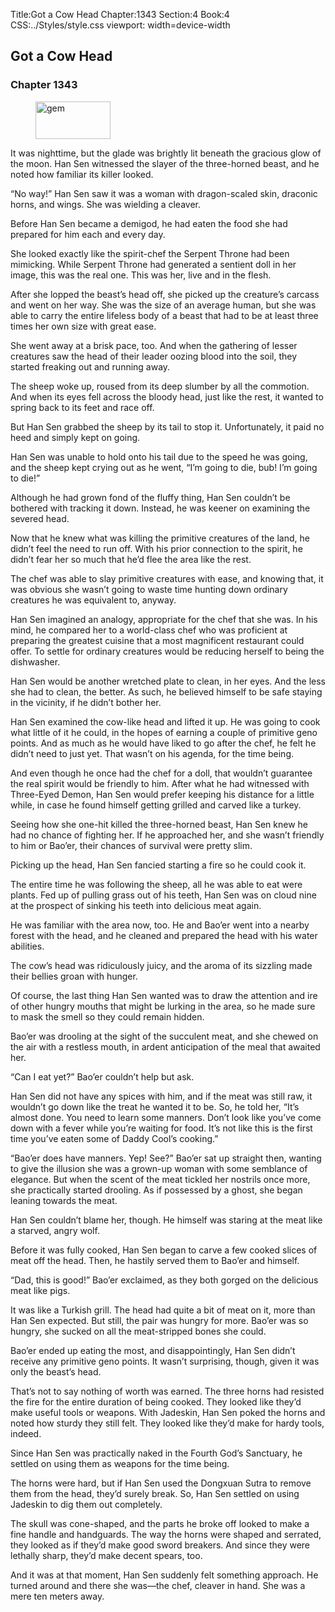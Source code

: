 Title:Got a Cow Head 
Chapter:1343 
Section:4 
Book:4 
CSS:../Styles/style.css 
viewport: width=device-width
  
## Got a Cow Head
### Chapter 1343
  
<figure>
	<img src="../Images/gem.gif" alt="gem" id="gem" width="120" height="60" />
</figure>
  

  
It was nighttime, but the glade was brightly lit beneath the gracious glow of the moon. Han Sen witnessed the slayer of the three-horned beast, and he noted how familiar its killer looked.

“No way!” Han Sen saw it was a woman with dragon-scaled skin, draconic horns, and wings. She was wielding a cleaver.

Before Han Sen became a demigod, he had eaten the food she had prepared for him each and every day.

She looked exactly like the spirit-chef the Serpent Throne had been mimicking. While Serpent Throne had generated a sentient doll in her image, this was the real one. This was her, live and in the flesh.

After she lopped the beast’s head off, she picked up the creature’s carcass and went on her way. She was the size of an average human, but she was able to carry the entire lifeless body of a beast that had to be at least three times her own size with great ease.

She went away at a brisk pace, too. And when the gathering of lesser creatures saw the head of their leader oozing blood into the soil, they started freaking out and running away.

The sheep woke up, roused from its deep slumber by all the commotion. And when its eyes fell across the bloody head, just like the rest, it wanted to spring back to its feet and race off.

But Han Sen grabbed the sheep by its tail to stop it. Unfortunately, it paid no heed and simply kept on going.

Han Sen was unable to hold onto his tail due to the speed he was going, and the sheep kept crying out as he went, “I’m going to die, bub! I’m going to die!”

Although he had grown fond of the fluffy thing, Han Sen couldn’t be bothered with tracking it down. Instead, he was keener on examining the severed head.

Now that he knew what was killing the primitive creatures of the land, he didn’t feel the need to run off. With his prior connection to the spirit, he didn’t fear her so much that he’d flee the area like the rest.

The chef was able to slay primitive creatures with ease, and knowing that, it was obvious she wasn’t going to waste time hunting down ordinary creatures he was equivalent to, anyway.

Han Sen imagined an analogy, appropriate for the chef that she was. In his mind, he compared her to a world-class chef who was proficient at preparing the greatest cuisine that a most magnificent restaurant could offer. To settle for ordinary creatures would be reducing herself to being the dishwasher.

Han Sen would be another wretched plate to clean, in her eyes. And the less she had to clean, the better. As such, he believed himself to be safe staying in the vicinity, if he didn’t bother her.

Han Sen examined the cow-like head and lifted it up. He was going to cook what little of it he could, in the hopes of earning a couple of primitive geno points. And as much as he would have liked to go after the chef, he felt he didn’t need to just yet. That wasn’t on his agenda, for the time being.

And even though he once had the chef for a doll, that wouldn’t guarantee the real spirit would be friendly to him. After what he had witnessed with Three-Eyed Demon, Han Sen would prefer keeping his distance for a little while, in case he found himself getting grilled and carved like a turkey.

Seeing how she one-hit killed the three-horned beast, Han Sen knew he had no chance of fighting her. If he approached her, and she wasn’t friendly to him or Bao’er, their chances of survival were pretty slim.

Picking up the head, Han Sen fancied starting a fire so he could cook it.

The entire time he was following the sheep, all he was able to eat were plants. Fed up of pulling grass out of his teeth, Han Sen was on cloud nine at the prospect of sinking his teeth into delicious meat again.

He was familiar with the area now, too. He and Bao’er went into a nearby forest with the head, and he cleaned and prepared the head with his water abilities.

The cow’s head was ridiculously juicy, and the aroma of its sizzling made their bellies groan with hunger.

Of course, the last thing Han Sen wanted was to draw the attention and ire of other hungry mouths that might be lurking in the area, so he made sure to mask the smell so they could remain hidden.

Bao’er was drooling at the sight of the succulent meat, and she chewed on the air with a restless mouth, in ardent anticipation of the meal that awaited her.

“Can I eat yet?” Bao’er couldn’t help but ask.

Han Sen did not have any spices with him, and if the meat was still raw, it wouldn’t go down like the treat he wanted it to be. So, he told her, “It’s almost done. You need to learn some manners. Don’t look like you’ve come down with a fever while you’re waiting for food. It’s not like this is the first time you’ve eaten some of Daddy Cool’s cooking.”

“Bao’er does have manners. Yep! See?” Bao’er sat up straight then, wanting to give the illusion she was a grown-up woman with some semblance of elegance. But when the scent of the meat tickled her nostrils once more, she practically started drooling. As if possessed by a ghost, she began leaning towards the meat.

Han Sen couldn’t blame her, though. He himself was staring at the meat like a starved, angry wolf.

Before it was fully cooked, Han Sen began to carve a few cooked slices of meat off the head. Then, he hastily served them to Bao’er and himself.

“Dad, this is good!” Bao’er exclaimed, as they both gorged on the delicious meat like pigs.

It was like a Turkish grill. The head had quite a bit of meat on it, more than Han Sen expected. But still, the pair was hungry for more. Bao’er was so hungry, she sucked on all the meat-stripped bones she could.

Bao’er ended up eating the most, and disappointingly, Han Sen didn’t receive any primitive geno points. It wasn’t surprising, though, given it was only the beast’s head.

That’s not to say nothing of worth was earned. The three horns had resisted the fire for the entire duration of being cooked. They looked like they’d make useful tools or weapons. With Jadeskin, Han Sen poked the horns and noted how sturdy they still felt. They looked like they’d make for hardy tools, indeed.

Since Han Sen was practically naked in the Fourth God’s Sanctuary, he settled on using them as weapons for the time being.

The horns were hard, but if Han Sen used the Dongxuan Sutra to remove them from the head, they’d surely break. So, Han Sen settled on using Jadeskin to dig them out completely.

The skull was cone-shaped, and the parts he broke off looked to make a fine handle and handguards. The way the horns were shaped and serrated, they looked as if they’d make good sword breakers. And since they were lethally sharp, they’d make decent spears, too.

And it was at that moment, Han Sen suddenly felt something approach. He turned around and there she was—the chef, cleaver in hand. She was a mere ten meters away.